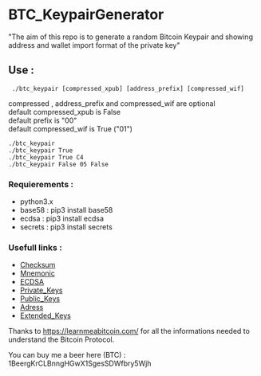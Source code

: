 # BTC_KeypairGenerator

"The aim of this repo is to generate a random Bitcoin Keypair and showing address and wallet import format of the private key"

##  Use :

```
 ./btc_keypair [compressed_xpub] [address_prefix] [compressed_wif]
```
compressed , address_prefix and compressed_wif are optional  
default compressed_xpub is False  
default prefix is "00"  
default compressed_wif is True ("01")  

 `````
 ./btc_keypair 
 ./btc_keypair True
 ./btc_keypair True C4
 ./btc_keypair False 05 False
 `````


### Requierements :

- python3.x
- base58  : pip3 install base58
- ecdsa   : pip3 install ecdsa
- secrets : pip3 install secrets



### Usefull links :

- [Checksum](https://learnmeabitcoin.com/technical/checksum)
- [Mnemonic](https://learnmeabitcoin.com/technical/mnemonic)
- [ECDSA](https://learnmeabitcoin.com/technical/ecdsa)
- [Private_Keys](https://learnmeabitcoin.com/technical/private-key)
- [Public_Keys](https://learnmeabitcoin.com/technical/public-key)
- [Adress](https://learnmeabitcoin.com/technical/address)
- [Extended_Keys](https://learnmeabitcoin.com/technical/extended-keys)

Thanks to https://learnmeabitcoin.com/ for all the informations needed to understand the Bitcoin Protocol.


You can buy me a beer here (BTC) : 1BeergKrCLBnngHGwX1SgesSDWfbry5Wjh
